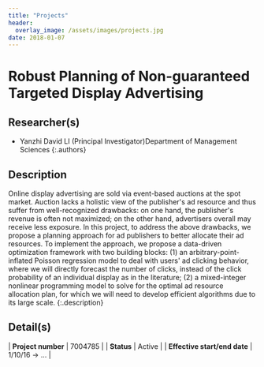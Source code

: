 ```yaml
---
title: "Projects"
header:
  overlay_image: /assets/images/projects.jpg
date: 2018-01-07
---
```


# Robust Planning of Non-guaranteed Targeted Display Advertising

## Researcher(s)

- Yanzhi David LI (Principal Investigator)Department of Management Sciences
{:.authors}

## Description

Online display advertising are sold via event-based auctions at the spot market. Auction lacks a holistic view of the publisher's ad resource and thus suffer from well-recognized drawbacks: on one hand, the publisher's revenue is often not maximized; on the other hand, advertisers overall may receive less exposure. In this project, to address the above drawbacks, we propose a planning approach for ad publishers to better allocate their ad resources. To implement the approach, we propose a data-driven optimization framework with two building blocks: (1) an arbitrary-point-inflated Poisson regression model to deal with users' ad clicking behavior, where we will directly forecast the number of clicks, instead of the click probability of an individual display as in the literature; (2) a mixed-integer nonlinear programming model to solve for the optimal ad resource allocation plan, for which we will need to develop efficient algorithms due to its large scale.
{:.description}

## Detail(s)

| <strong>Project number</strong>           | 7004785        |
| <strong>Status</strong>                   | Active         |
| <strong>Effective start/end date</strong> | 1/10/16 -> ... |
